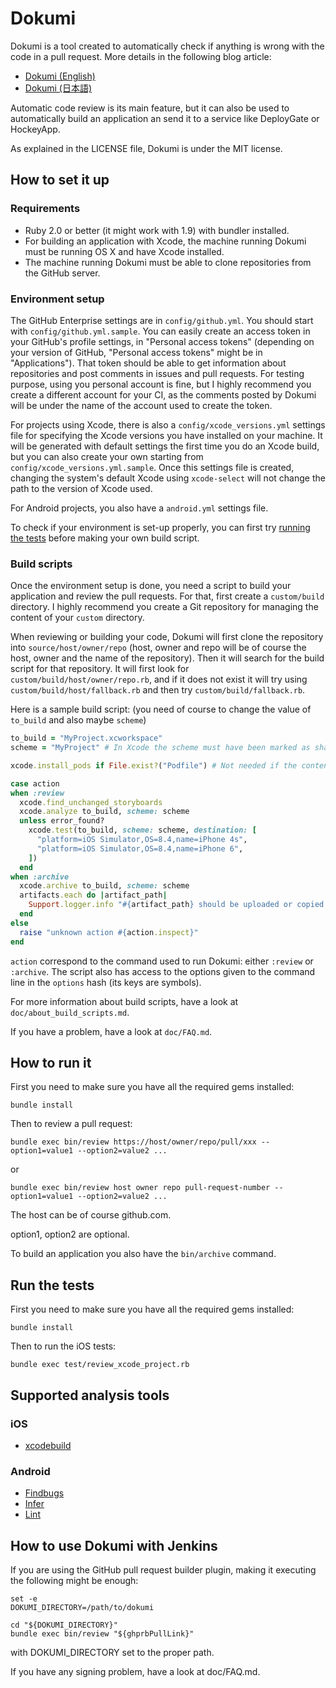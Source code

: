 Dokumi
======

Dokumi is a tool created to automatically check if anything is wrong with the code in a pull request. More details in the following blog article:

- [Dokumi (English)](http://techlife.cookpad.com/entry/2015/06/04/dokumi-en)
- [Dokumi (日本語)](http://techlife.cookpad.com/entry/2015/06/04/dokumi-ja)

Automatic code review is its main feature, but it can also be used to automatically build an application an send it to a service like DeployGate or HockeyApp.

As explained in the LICENSE file, Dokumi is under the MIT license.

How to set it up
----------------

### Requirements

- Ruby 2.0 or better (it might work with 1.9) with bundler installed.
- For building an application with Xcode, the machine running Dokumi must be running OS X and have Xcode installed.
- The machine running Dokumi must be able to clone repositories from the GitHub server.

### Environment setup

The GitHub Enterprise settings are in `config/github.yml`. You should start with `config/github.yml.sample`. You can easily create an access token in your GitHub's profile settings, in "Personal access tokens" (depending on your version of GitHub, "Personal access tokens" might be in "Applications"). That token should be able to get information about repositories and post comments in issues and pull requests. For testing purpose, using you personal account is fine, but I highly recommend you create a different account for your CI, as the comments posted by Dokumi will be under the name of the account used to create the token.

For projects using Xcode, there is also a `config/xcode_versions.yml` settings file for specifying the Xcode versions you have installed on your machine. It will be generated with default settings the first time you do an Xcode build, but you can also create your own starting from `config/xcode_versions.yml.sample`. Once this settings file is created, changing the system's default Xcode using `xcode-select` will not change the path to the version of Xcode used.

For Android projects, you also have a `android.yml` settings file.

To check if your environment is set-up properly, you can first try [running the tests](#run_tests) before making your own build script.

### Build scripts

Once the environment setup is done, you need a script to build your application and review the pull requests. For that, first create a `custom/build` directory. I highly recommend you create a Git repository for managing the content of your `custom` directory.

When reviewing or building your code, Dokumi will first clone the repository into `source/host/owner/repo` (host, owner and repo will be of course the host, owner and the name of the repository). Then it will search for the build script for that repository. It will first look for `custom/build/host/owner/repo.rb`, and if it does not exist it will try using `custom/build/host/fallback.rb` and then try `custom/build/fallback.rb`.

Here is a sample build script: (you need of course to change the value of `to_build` and also maybe `scheme`)
```ruby
to_build = "MyProject.xcworkspace"
scheme = "MyProject" # In Xcode the scheme must have been marked as shared.

xcode.install_pods if File.exist?("Podfile") # Not needed if the content of your Pods directory is stored in the repository.

case action
when :review
  xcode.find_unchanged_storyboards
  xcode.analyze to_build, scheme: scheme
  unless error_found?
    xcode.test(to_build, scheme: scheme, destination: [
      "platform=iOS Simulator,OS=8.4,name=iPhone 4s",
      "platform=iOS Simulator,OS=8.4,name=iPhone 6",
    ])
  end
when :archive
  xcode.archive to_build, scheme: scheme
  artifacts.each do |artifact_path|
    Support.logger.info "#{artifact_path} should be uploaded or copied somewhere"
  end
else
  raise "unknown action #{action.inspect}"
end
```

`action` correspond to the command used to run Dokumi: either `:review` or `:archive`. The script also has access to the options given to the command line in the `options` hash (its keys are symbols).

For more information about build scripts, have a look at `doc/about_build_scripts.md`.

If you have a problem, have a look at `doc/FAQ.md`.

How to run it
-------------

First you need to make sure you have all the required gems installed:
```
bundle install
```

Then to review a pull request:
```
bundle exec bin/review https://host/owner/repo/pull/xxx --option1=value1 --option2=value2 ...
```

or

```
bundle exec bin/review host owner repo pull-request-number --option1=value1 --option2=value2 ...
```

The host can be of course github.com.

option1, option2 are optional.

To build an application you also have the `bin/archive` command.

Run the tests <a name="run_tests"></a>
-------------

First you need to make sure you have all the required gems installed:
```
bundle install
```

Then to run the iOS tests:
```
bundle exec test/review_xcode_project.rb
```

Supported analysis tools
-----------------------

### iOS

- [xcodebuild](https://developer.apple.com/library/mac/documentation/Darwin/Reference/ManPages/man1/xcodebuild.1.html)

### Android

- [Findbugs](https://docs.gradle.org/current/dsl/org.gradle.api.plugins.quality.FindBugs.html)
- [Infer](http://fbinfer.com/)
- [Lint](https://developer.android.com/studio/write/lint.html)

How to use Dokumi with Jenkins
------------------------------

If you are using the GitHub pull request builder plugin, making it executing the following might be enough:
```shell
set -e
DOKUMI_DIRECTORY=/path/to/dokumi

cd "${DOKUMI_DIRECTORY}"
bundle exec bin/review "${ghprbPullLink}"
```
with DOKUMI_DIRECTORY set to the proper path.

If you have any signing problem, have a look at doc/FAQ.md.
